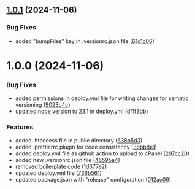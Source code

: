 ## [1.0.1](https://github.com/onlygood-tech-lead/valuechain-subdomain-reactjs/compare/v1.0.0...v1.0.1) (2024-11-06)


### Bug Fixes

* added "bumpFiles" key in .versionrc.json file ([61c1c06](https://github.com/onlygood-tech-lead/valuechain-subdomain-reactjs/commit/61c1c064cfde0dfad1289c19b742d6afa4d4e796))

# 1.0.0 (2024-11-06)


### Bug Fixes

* added permissions in deploy.yml file for writing changes for sematic versioning ([9023c4c](https://github.com/onlygood-tech-lead/valuechain-subdomain-reactjs/commit/9023c4c5628fbceca83c19c197d69c970725fffe))
* updated node version to 23.1 in deploy.yml ([df1f3db](https://github.com/onlygood-tech-lead/valuechain-subdomain-reactjs/commit/df1f3db098725d6b44b67b0bdacd0682dc9645b0))


### Features

* added .htaccess file in public directory ([638b5d3](https://github.com/onlygood-tech-lead/valuechain-subdomain-reactjs/commit/638b5d3b9f225207a04ce197231c59d8d30cfdba))
* added .prettierrc plugin for code consistency ([36bb8e1](https://github.com/onlygood-tech-lead/valuechain-subdomain-reactjs/commit/36bb8e17f4b133d403958ef4b7dfa7bce6324f5a))
* added deploy.yml file as github action to upload to cPanel ([297cc20](https://github.com/onlygood-tech-lead/valuechain-subdomain-reactjs/commit/297cc208cfffd54abd61f8049de8376af116546f))
* added new .versionrc.json file ([46595a4](https://github.com/onlygood-tech-lead/valuechain-subdomain-reactjs/commit/46595a42c071cd76326a2d82e2f3a344e4dbc0c4))
* removed boilerplate code ([1d377e2](https://github.com/onlygood-tech-lead/valuechain-subdomain-reactjs/commit/1d377e2bad00a24e7d0bc6410fac2f98de693ebf))
* updated deploy.yml file ([736b561](https://github.com/onlygood-tech-lead/valuechain-subdomain-reactjs/commit/736b56142a7586c3d8ae30237f477f278f430774))
* updated package.json with "release" configuration ([012ac09](https://github.com/onlygood-tech-lead/valuechain-subdomain-reactjs/commit/012ac09a8fc3cbd1614eadb167097acfa5156f5a))
